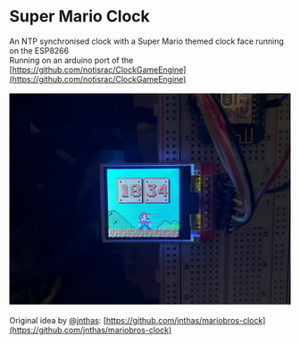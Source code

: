 # Super Mario Clock
An NTP synchronised clock with a Super Mario themed clock face running on the ESP8266<br/>
Running on an arduino port of the [https://github.com/notisrac/ClockGameEngine](https://github.com/notisrac/ClockGameEngine)<br/>
<br/>
![pic](.docs/mario_clock.jpg)
<br/>
<br/>
Original idea by [@jnthas](https://github.com/jnthas): [https://github.com/jnthas/mariobros-clock](https://github.com/jnthas/mariobros-clock)
